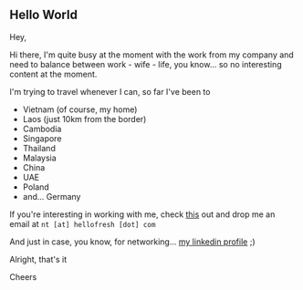 ## Hello World

Hey,

Hi there, I'm quite busy at the moment with the work from my company and need to balance between work - wife - life, you know... so no interesting content at the moment.

I'm trying to travel whenever I can, so far I've been to
- Vietnam (of course, my home)
- Laos (just 10km from the border)
- Cambodia
- Singapore
- Thailand
- Malaysia
- China
- UAE
- Poland
- and... Germany

If you're interesting in working with me, check [this](https://www.hellofresh.com/careers/locations/de) out and drop me an email at `nt [at] hellofresh [dot] com`

And just in case, you know, for networking... [my linkedin profile](https://www.linkedin.com/in/nhatthm/) ;)

Alright, that's it

Cheers
